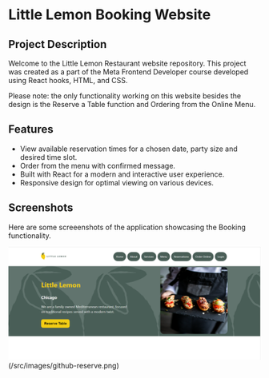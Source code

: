 # Little Lemon Booking Website

## Project Description

Welcome to the Little Lemon Restaurant website repository. This project was created as a part of the Meta Frontend Developer course developed using React hooks, HTML, and CSS.

Please note: the only functionality working on this website besides the design is the Reserve a Table function and Ordering from the Online Menu.

## Features

- View available reservation times for a chosen date, party size and desired time slot.
- Order from the menu with confirmed message.
- Built with React for a modern and interactive user experience.
- Responsive design for optimal viewing on various devices.

## Screenshots
Here are some screeenshots of the application showcasing the Booking functionality.

![little lemon website table booking](/src/images/github-home.png) (/src/images/github-reserve.png)


